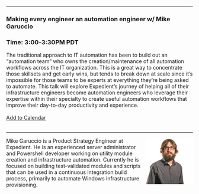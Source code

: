 <style>
  .wrapper {margin-top:75px;}
  header {top:20px!important;
  .session-wrapper{border:1px solid #36373b; border-radius:5px; padding:20px; background-color:##D3D3D3;}
  
</style>
<hr/>

### **Making every engineer an automation engineer w/ Mike Garuccio**
### **Time: 3:00-3:30PM PDT**
<div class="session-wrapper">
The traditional approach to IT automation has been to build out an “automation team” who owns the creation/maintenance of all automation workflows across the IT organization.  This is a great way to concentrate those skillsets and get early wins, but tends to break down at scale since it’s impossible for those teams to be experts at everything they’re being asked to automate.  This talk will explore Expedient’s journey of helping all of their infrastructure engineers become automation engineers who leverage their expertise within their specialty to create useful automation workflows that improve their day-to-day productivity and experience.<br>
<br> 
  <a title="Add to Calendar" class="addeventatc" data-id="fu5085532" href="https://www.addevent.com/event/fu5085532" target="_blank" rel="nofollow">Add to Calendar</a>
        <script type="text/javascript" src="https://addevent.com/libs/atc/1.6.1/atc.min.js" async defer></script>
</div>
<br> 

<hr/>
<img src="mike.jpg" alt="Mike Garuccio" width="25%" align="right">
    
<p>Mike Garuccio is a Product Strategy Engineer at Expedient. He is an experienced server administrator and Powershell developer working on utility module creation and infrastructure automation. Currently he is focused on building test-validated modules and scripts that can be used in a continuous integration build process, primarily to automate Windows infrastructure provisioning. </p>

